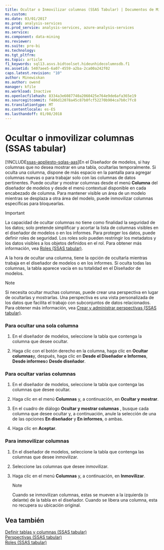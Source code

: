 ```yaml
---
title: Ocultar o Inmovilizar columnas (SSAS Tabular) | Documentos de Microsoft
ms.custom: 
ms.date: 03/01/2017
ms.prod: analysis-services
ms.prod_service: analysis-services, azure-analysis-services
ms.service: 
ms.component: data-mining
ms.reviewer: 
ms.suite: pro-bi
ms.technology: 
ms.tgt_pltfrm: 
ms.topic: article
f1_keywords: sql13.asvs.bidtoolset.hideunhidecolumnsdb.f1
ms.assetid: 5407aee5-6a07-4559-a2ba-2ca00a242f02
caps.latest.revision: "10"
author: Minewiskan
ms.author: owend
manager: kfile
ms.workload: Inactive
ms.openlocfilehash: 8334a3e6087740a2060425e764e9de6afa365e19
ms.sourcegitcommit: f486d12078a45c87b0fcf52270b904ca7b0c7fc8
ms.translationtype: MT
ms.contentlocale: es-ES
ms.lasthandoff: 01/08/2018
---
```

# <a name="hide-or-freeze-columns-ssas-tabular"></a>Ocultar o inmovilizar columnas (SSAS tabular)
[!INCLUDE[ssas-appliesto-sqlas-aas](../../includes/ssas-appliesto-sqlas-aas.md)]En el Diseñador de modelos, si hay columnas que no desea mostrar en una tabla, ocultarlas temporalmente. Si oculta una columna, dispone de más espacio en la pantalla para agregar columnas nuevas o para trabajar solo con las columnas de datos pertinentes. Puede ocultar y mostrar columnas desde el menú **Columna** del diseñador de modelos y desde el menú contextual disponible en cada encabezado de columna. Para mantener visible un área de un modelo mientras se desplaza a otra área del modelo, puede inmovilizar columnas específicas para bloquearlas.  
  
> [!IMPORTANT]  
>  La capacidad de ocultar columnas no tiene como finalidad la seguridad de los datos; solo pretende simplificar y acortar la lista de columnas visibles en el diseñador de modelos o en los informes. Para proteger los datos, puede definir roles de seguridad. Los roles solo pueden restringir los metadatos y los datos visibles a los objetos definidos en el rol. Para obtener más información, vea [Roles &#40;SSAS tabular&#41;](../../analysis-services/tabular-models/roles-ssas-tabular.md).  
  
 A la hora de ocultar una columna, tiene la opción de ocultarla mientras trabaja en el diseñador de modelos o en los informes. Si oculta todas las columnas, la tabla aparece vacía en su totalidad en el Diseñador de modelos.  
  
> [!NOTE]  
>  Si necesita ocultar muchas columnas, puede crear una perspectiva en lugar de ocultarlas y mostrarlas. Una perspectiva es una vista personalizada de los datos que facilita el trabajo con subconjuntos de datos relacionados. Para obtener más información, vea [Crear y administrar perspectivas &#40;SSAS tabular&#41;](../../analysis-services/tabular-models/create-and-manage-perspectives-ssas-tabular.md).  
  
### <a name="to-hide-an-individual-column"></a>Para ocultar una sola columna  
  
1.  En el diseñador de modelos, seleccione la tabla que contenga la columna que desee ocultar.  
  
2.  Haga clic con el botón derecho en la columna, haga clic en **Ocultar columnas**y, después, haga clic en **Desde el Diseñador e Informes**, **Desde informes**o **Desde diseñador**.  
  
### <a name="to-hide-multiple-columns"></a>Para ocultar varias columnas  
  
1.  En el diseñador de modelos, seleccione la tabla que contenga las columnas que desee ocultar.  
  
2.  Haga clic en el menú **Columnas** y, a continuación, en **Ocultar y mostrar**.  
  
3.  En el cuadro de diálogo **Ocultar y mostrar columnas** , busque cada columna que desee ocultar y, a continuación, anule la selección de una de las opciones **En diseñador** y **En informes**, o ambas.  
  
4.  Haga clic en **Aceptar**.  
  
### <a name="to-freeze-columns"></a>Para inmovilizar columnas  
  
1.  En el diseñador de modelos, seleccione la tabla que contenga las columnas que desee inmovilizar.  
  
2.  Seleccione las columnas que desee inmovilizar.  
  
3.  Haga clic en el menú **Columnas** y, a continuación, en **Inmovilizar**.  
  
    > [!NOTE]  
    >  Cuando se inmovilizan columnas, estas se mueven a la izquierda (o delante) de la tabla en el diseñador. Cuando se libera una columna, esta no recupera su ubicación original.  
  
## <a name="see-also"></a>Vea también  
 [Definir tablas y columnas &#40;SSAS tabular&#41;](../../analysis-services/tabular-models/tables-and-columns-ssas-tabular.md)   
 [Perspectivas &#40;SSAS tabular&#41;](../../analysis-services/tabular-models/perspectives-ssas-tabular.md)   
 [Roles &#40;SSAS tabular&#41;](../../analysis-services/tabular-models/roles-ssas-tabular.md)  
  
  
